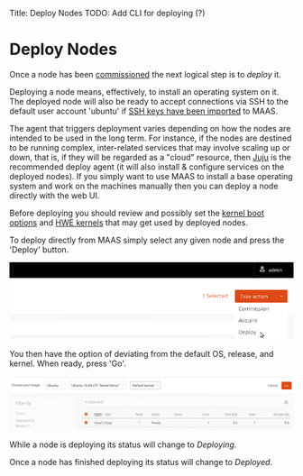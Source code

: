 Title: Deploy Nodes
TODO:  Add CLI for deploying (?)


# Deploy Nodes

Once a node has been [commissioned](installconfig-commission-nodes.md) the
next logical step is to *deploy* it.

Deploying a node means, effectively, to install an operating system on it. The
deployed node will also be ready to accept connections via SSH to the default
user account 'ubuntu' if
[SSH keys have been imported](manage-account.md#ssh-keys) to MAAS.

The agent that triggers deployment varies depending on how the nodes are
intended to be used in the long term. For instance, if the nodes are destined
to be running complex, inter-related services that may involve scaling up or
down, that is, if they will be regarded as a "cloud" resource, then
[Juju](https://jujucharms.com/docs/devel/getting-started) is the recommended
deploy agent (it will also install & configure services on the deployed nodes).
If you simply want to use MAAS to install a base operating system and work on
the machines manually then you can deploy a node directly with the web UI.

Before deploying you should review and possibly set the
[kernel boot options](installconfig-kernel.md) and
[HWE kernels](installconfig-hwe-kernels.md) that may get used by deployed
nodes.

To deploy directly from MAAS simply select any given node and press the
'Deploy' button.

![deploy](../media/installconfig-deploy-nodes__deploy.png)

You then have the option of deviating from the default OS, release, and kernel.
When ready, press 'Go'.

![deploy go](../media/installconfig-deploy-nodes__deploy-go.png)

While a node is deploying its status will change to *Deploying*.

Once a node has finished deploying its status will change to *Deployed*.
